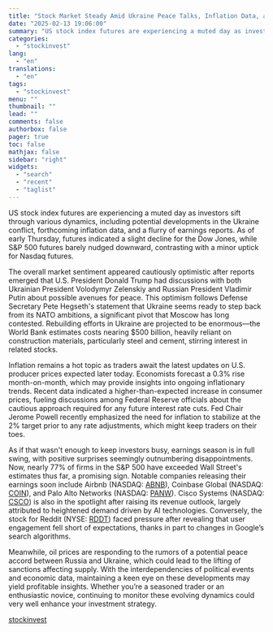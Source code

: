 ```yaml
---
title: "Stock Market Steady Amid Ukraine Peace Talks, Inflation Data, and Strong Earnings Reports"
date: "2025-02-13 19:06:00"
summary: "US stock index futures are experiencing a muted day as investors sift through various dynamics, including potential developments in the Ukraine conflict, forthcoming inflation data, and a flurry of earnings reports. As of early Thursday, futures indicated a slight decline for the Dow Jones, while S&amp;P 500 futures barely nudged..."
categories:
  - "stockinvest"
lang:
  - "en"
translations:
  - "en"
tags:
  - "stockinvest"
menu: ""
thumbnail: ""
lead: ""
comments: false
authorbox: false
pager: true
toc: false
mathjax: false
sidebar: "right"
widgets:
  - "search"
  - "recent"
  - "taglist"
---
```


US stock index futures are experiencing a muted day as investors sift through various dynamics, including potential developments in the Ukraine conflict, forthcoming inflation data, and a flurry of earnings reports. As of early Thursday, futures indicated a slight decline for the Dow Jones, while S&P 500 futures barely nudged downward, contrasting with a minor uptick for Nasdaq futures.

The overall market sentiment appeared cautiously optimistic after reports emerged that U.S. President Donald Trump had discussions with both Ukrainian President Volodymyr Zelenskiy and Russian President Vladimir Putin about possible avenues for peace. This optimism follows Defense Secretary Pete Hegseth's statement that Ukraine seems ready to step back from its NATO ambitions, a significant pivot that Moscow has long contested. Rebuilding efforts in Ukraine are projected to be enormous—the World Bank estimates costs nearing $500 billion, heavily reliant on construction materials, particularly steel and cement, stirring interest in related stocks.

Inflation remains a hot topic as traders await the latest updates on U.S. producer prices expected later today. Economists forecast a 0.3% rise month-on-month, which may provide insights into ongoing inflationary trends. Recent data indicated a higher-than-expected increase in consumer prices, fueling discussions among Federal Reserve officials about the cautious approach required for any future interest rate cuts. Fed Chair Jerome Powell recently emphasized the need for inflation to stabilize at the 2% target prior to any rate adjustments, which might keep traders on their toes.

As if that wasn't enough to keep investors busy, earnings season is in full swing, with positive surprises seemingly outnumbering disappointments. Now, nearly 77% of firms in the S&P 500 have exceeded Wall Street's estimates thus far, a promising sign. Notable companies releasing their earnings soon include Airbnb (NASDAQ: [ABNB](https://stockinvest.us/stock/ABNB)), Coinbase Global (NASDAQ: [COIN](https://stockinvest.us/stock/COIN)), and Palo Alto Networks (NASDAQ: [PANW](https://stockinvest.us/stock/PANW)). Cisco Systems (NASDAQ: [CSCO](https://stockinvest.us/stock/CSCO)) is also in the spotlight after raising its revenue outlook, largely attributed to heightened demand driven by AI technologies. Conversely, the stock for Reddit (NYSE: [RDDT](https://stockinvest.us/stock/RDDT)) faced pressure after revealing that user engagement fell short of expectations, thanks in part to changes in Google’s search algorithms.

Meanwhile, oil prices are responding to the rumors of a potential peace accord between Russia and Ukraine, which could lead to the lifting of sanctions affecting supply. With the interdependencies of political events and economic data, maintaining a keen eye on these developments may yield profitable insights. Whether you’re a seasoned trader or an enthusiastic novice, continuing to monitor these evolving dynamics could very well enhance your investment strategy.

[stockinvest](https://stockinvest.us/digest/stock-market-steady-amid-ukraine-peace-talks-inflation-data-and-strong-earnings-reports)

